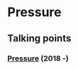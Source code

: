 # Pressure

## Talking points

### [Pressure](https://www.digikey.com/product-detail/en/infineon-technologies/DPS310XTSA1/DPS310XTSA1CT-ND/) (2018 -)